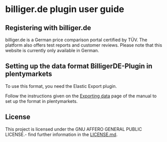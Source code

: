 
# billiger.de plugin user guide

<div class="container-toc"></div>

## Registering with billiger.de

billiger.de is a German price comparison portal certified by TÜV. The platform also offers test reports and customer reviews. Please note that this website is currently only available in German.

## Setting up the data format BilligerDE-Plugin in plentymarkets

To use this format, you need the Elastic Export plugin.

Follow the instructions given on the [Exporting data](https://www.plentymarkets.co.uk/manual/data-exchange/exporting-data/#4) page of the manual to set up the format in plentymarkets.

## License

This project is licensed under the GNU AFFERO GENERAL PUBLIC LICENSE.- find further information in the [LICENSE.md](https://github.com/plentymarkets/plugin-elastic-export-billiger-de/blob/master/LICENSE.md).

